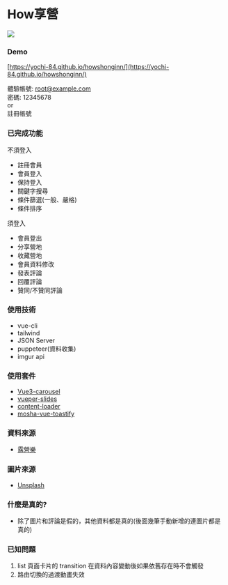 # How享營
![](https://i.imgur.com/R0nwMxJ.png)

### Demo
[https://yochi-84.github.io/howshonginn/](https://yochi-84.github.io/howshonginn/)<br>

體驗帳號: root@example.com<br>
密碼: 12345678<br>
or<br>
註冊帳號

### 已完成功能
不須登入
* 註冊會員
* 會員登入
* 保持登入
* 關鍵字搜尋
* 條件篩選(一般、嚴格)
* 條件排序

須登入
* 會員登出
* 分享營地
* 收藏營地
* 會員資料修改
* 發表評論
* 回覆評論
* 贊同/不贊同評論

### 使用技術
* vue-cli
* tailwind
* JSON Server
* puppeteer(資料收集)
* imgur api

### 使用套件
* [Vue3-carousel](https://ismail9k.github.io/vue3-carousel/)
* [vueper-slides](https://antoniandre.github.io/vueper-slides/)
* [content-loader](https://github.com/egoist/vue-content-loader?ref=madewithvuejs.com)
* [mosha-vue-toastify](https://github.com/szboynono/mosha-vue-toastify)

### 資料來源
* [露營樂](https://www.easycamp.com.tw/)

### 圖片來源
* [Unsplash](https://unsplash.com/)

### 什麼是真的?
* 除了圖片和評論是假的，其他資料都是真的(後面幾筆手動新增的連圖片都是真的)

### 已知問題
1. list 頁面卡片的 transition 在資料內容變動後如果依舊存在時不會觸發
2. 路由切換的過渡動畫失效
